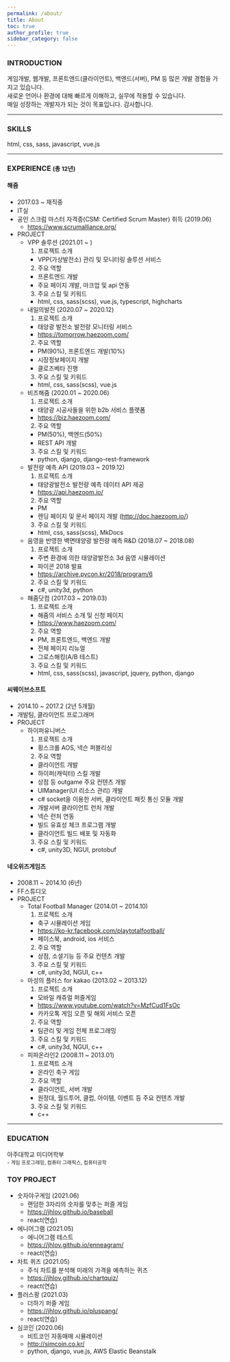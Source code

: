 ```yaml
---
permalink: /about/
title: About
toc: true
author_profile: true
sidebar_category: false
---
```


### INTRODUCTION

게임개발, 웹개발, 프론트엔드(클라이언트), 백엔드(서버), PM 등 많은 개발 경험을 가지고 있습니다.<br>
새로운 언어나 환경에 대해 빠르게 이해하고, 실무에 적용할 수 있습니다.<br>
매일 성장하는 개발자가 되는 것이 목표입니다. 감사합니다.

---

### SKILLS

html, css, sass, javascript, vue.js

---

### EXPERIENCE <small>(총 12년)</small>

#### 해줌

- 2017.03 ~ 재직중
- IT실
- 공인 스크럼 마스터 자격증(CSM: Certified Scrum Master) 취득 (2019.06)
  - https://www.scrumalliance.org/
- PROJECT
  - VPP 솔루션 (2021.01 ~ )
    1. 프로젝트 소개
    - VPP(가상발전소) 관리 및 모니터링 솔루션 서비스
    2. 주요 역할
    - 프론트엔드 개발
    - 주요 페이지 개발, 마크업 및 api 연동
    3. 주요 스킬 및 키워드
    - html, css, sass(scss), vue.js, typescript, highcharts
  - 내일의발전 (2020.07 ~ 2020.12)
    1. 프로젝트 소개
    - 태양광 발전소 발전량 모니터링 서비스
    - https://tomorrow.haezoom.com/
    2. 주요 역할
    - PM(90%), 프론트엔드 개발(10%)
    - 시장정보페이지 개발
    - 클로즈베타 진행
    3. 주요 스킬 및 키워드
    - html, css, sass(scss), vue.js
  - 비즈해줌 (2020.01 ~ 2020.06)
    1. 프로젝트 소개
    - 태양광 시공사들을 위한 b2b 서비스 플랫폼
    - https://biz.haezoom.com/
    2. 주요 역할
    - PM(50%), 백엔드(50%)
    - REST API 개발
    3. 주요 스킬 및 키워드
    - python, django, django-rest-framework
  - 발전량 예측 API (2019.03 ~ 2019.12)
    1. 프로젝트 소개
    - 태양광발전소 발전량 예측 데이터 API 제공
    - https://api.haezoom.io/
    2. 주요 역할
    - PM
    - 렌딩 페이지 및 문서 페이지 개발 (http://doc.haezoom.io/)
    3. 주요 스킬 및 키워드
    - html, css, sass(scss), MkDocs
  - 음영을 반영한 벽면태양광 발전량 예측 R&D (2018.07 ~ 2018.08)
    1. 프로젝트 소개
    - 주변 환경에 의한 태양광발전소 3d 음영 시뮬레이션
    - 파이콘 2018 발표
    - https://archive.pycon.kr/2018/program/6
    2. 주요 스킬 및 키워드
    - c#, unity3d, python
  - 해줌닷컴 (2017.03 ~ 2019.03)
    1. 프로젝트 소개
    - 해줌의 서비스 소개 및 신청 페이지
    - https://www.haezoom.com/
    2. 주요 역할
    - PM, 프론트엔드, 백엔드 개발
    - 전체 페이지 리뉴얼
    - 그로스해킹(A/B 테스트)
    3. 주요 스킬 및 키워드
    - html, css, sass(scss), javascript, jquery, python, django

#### 씨웨이브소프트

- 2014.10 ~ 2017.2 (2년 5개월)
- 개발팀, 클라이언트 프로그래머
- PROJECT
  - 하이퍼유니버스
    1. 프로젝트 소개
    - 횡스크롤 AOS, 넥슨 퍼블리싱
    2. 주요 역할
    - 클라이언트 개발
    - 하이퍼(캐릭터) 스킬 개발
    - 상점 등 outgame 주요 컨텐츠 개발
    - UIManager(UI 리소스 관리) 개발
    - c# socket을 이용한 서버, 클라이언트 패킷 통신 모듈 개발
    - 개발서버 클라이언트 런처 개발
    - 넥슨 런처 연동
    - 빌드 유효성 체크 프로그램 개발
    - 클라이언트 빌드 배포 및 자동화
    3. 주요 스킬 및 키워드
    - c#, unity3D, NGUI, protobuf

#### 네오위즈게임즈

- 2008.11 ~ 2014.10 (6년)
- FF스튜디오
- PROJECT
  - Total Football Manager (2014.01 ~ 2014.10)
    1. 프로젝트 소개
    - 축구 시뮬레이션 게임
    - https://ko-kr.facebook.com/playtotalfootball/
    - 페이스북, android, ios 서비스
    2. 주요 역할
    - 상점, 소셜기능 등 주요 컨텐츠 개발
    3. 주요 스킬 및 키워드
    - c#, unity3d, NGUI, c++
  - 마성의 플러스 for kakao (2013.02 ~ 2013.12)
    1. 프로젝트 소개
    - 모바일 캐쥬얼 퍼즐게임
    - https://www.youtube.com/watch?v=MzfCud1FsOc
    - 카카오톡 게임 오픈 및 해외 서비스 오픈
    2. 주요 역할
    - 팀관리 및 게임 전체 프로그래밍
    3. 주요 스킬 및 키워드
    - c#, unity3d, NGUI, c++
  - 피파온라인2 (2008.11 ~ 2013.01)
    1. 프로젝트 소개
    - 온라인 축구 게임
    2. 주요 역할
    - 클라이언트, 서버 개발
    - 원정대, 월드투어, 클럽, 아이템, 이벤트 등 주요 컨텐츠 개발
    3. 주요 스킬 및 키워드
    - c++

---

### EDUCATION

아주대학교 미디어학부<br>
<small> - 게임 프로그래밍, 컴퓨터 그래픽스, 컴퓨터공학</small>

### TOY PROJECT

- 숫자야구게임 (2021.06)
  - 랜덤한 3자리의 숫자를 맞추는 퍼즐 게임
  - https://jhlov.github.io/baseball
  - react(연습)
- 에니어그램 (2021.05)
  - 에니어그램 테스트
  - https://jhlov.github.io/enneagram/
  - react(연습)
- 차트 퀴즈 (2021.05)
  - 주식 차트를 분석해 미래의 가격을 예측하는 퀴즈
  - https://jhlov.github.io/chartquiz/
  - react(연습)
- 플러스팡 (2021.03)
  - 더하기 퍼즐 게임
  - https://jhlov.github.io/pluspang/
  - react(연습)
- 심코인 (2020.06)
  - 비트코인 자동매매 시뮬레이션
  - http://simcoin.co.kr/
  - python, django, vue.js, AWS Elastic Beanstalk
